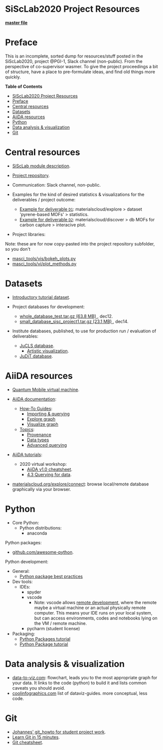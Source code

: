 SiScLab2020 Project Resources
=============================

**[master file](../../README.md)**

# Preface

This is an incomplete, sorted dump for resources/stuff posted in the SiScLab2020, project @PGI-1, Slack channel (non-public). From the perspective of co-supervisor wasmer. To give the project proceedings a bit of structure, have a place to pre-formulate ideas, and find old things more quickly.


<!-- emacs markdown-mode auto-generated message: -->
<!-- markdown-toc start - Don't edit this section. Run M-x markdown-toc-refresh-toc -->
**Table of Contents**

- [SiScLab2020 Project Resources](#sisclab2020-project-resources)
- [Preface](#preface)
- [Central resources](#central-resources)
- [Datasets](#datasets)
- [AiiDA resources](#aiida-resources)
- [Python](#python)
- [Data analysis & visualization](#data-analysis--visualization)
- [Git](#git)

<!-- markdown-toc end -->


# Central resources

- [SiScLab module description](https://online.rwth-aachen.de/RWTHonline/ee/ui/ca2/app/desktop/#/slc.cm.reg/student/modules/detail/10102/253?$ctx=design=ca;lang=en).

- [Project repository](https://github.com/JuDFTteam/aiida-jutools/tree/SiscLab2020/aiida_jutools/sisc_lab).

- Communication: Slack channel, non-public.

- Examples for the kind of desired statistics & visualizations for the deliverables / project outcome:
  - [Example for deliverable `D1`](https://www.materialscloud.org/explore/pyrene-mofs/statistics): materialscloud/explore > dataset 'pyrene-based MOFs' > statistics.
  - [Example for deliverable `D2`](https://www.materialscloud.org/discover/curated-cofs#mcloudHeader): materialscloud/discover > db MOFs for carbon capture > interacive plot.

- Project libraries:

Note: these are for now copy-pasted into the project repository subfolder, so you don't 

  - [masci_tools/vis/bokeh_plots.py](https://github.com/JuDFTteam/masci-tools/blob/develop/masci_tools/vis/bokeh_plots.py)
  - [masci_tools/vi/plot_methods.py](https://github.com/JuDFTteam/masci-tools/blob/develop/masci_tools/vis/plot_methods.py)

# Datasets

- [Introductory tutorial dataset](https://aiida-tutorials.readthedocs.io/en/latest/pages/2020_Intro_Week/sections/basics.html#importing-data).
- Project databases for development:
  - [whole_database_test.tar.gz (63.8 MB) ](https://iffcloud.fz-juelich.de/s/rFnRozRjpYd2gXW), dec12.
  - [small_database_sisc_project1.tar.gz (23.1 MB) ](https://iffcloud.fz-juelich.de/s/aJXQfMe7EaRYMPR), dec14.
 
- Institute databases, published, to use for production run / evaluation of deliverables:
  - [JuCLS database](https://archive.materialscloud.org/record/2020.139).
    - [Artistic visualization](http://www.aiida.net/graphs/nggallery/image/aiida_work1_1/).
  - [JuDiT database](https://archive.materialscloud.org/record/2020.94).

# AiiDA resources

- [Quantum Mobile virtual machine](https://quantum-mobile.readthedocs.io/en/latest/).

- [AiiDA documentation](https://aiida.readthedocs.io/projects/aiida-core/en/latest/):
  - [How-To Guides](https://aiida.readthedocs.io/projects/aiida-core/en/latest/howto/):
    - [Importing & querying](https://aiida.readthedocs.io/projects/aiida-core/en/latest/howto/data.html)
    - [Explore graph](https://aiida.readthedocs.io/projects/aiida-core/en/latest/howto/exploring.html)
    - [Visualize graph](https://aiida.readthedocs.io/projects/aiida-core/en/latest/howto/visualising_graphs/visualising_graphs.html)
  - [Topics](https://aiida.readthedocs.io/projects/aiida-core/en/latest/topics/index.html):
    - [Provenance](https://aiida.readthedocs.io/projects/aiida-core/en/latest/topics/provenance/index.html)
    - [Data types](https://aiida.readthedocs.io/projects/aiida-core/en/latest/topics/data_types.html)
    - [Advanced querying](https://aiida.readthedocs.io/projects/aiida-core/en/latest/topics/database.html)

- [AiiDA tutorials](https://aiida-tutorials.readthedocs.io/en/latest/):
  - 2020 virtual workshop: 
    - [AiiDA v1.0 cheatsheet](https://aiida-tutorials.readthedocs.io/en/latest/_downloads/5f69c3f9ce1f31f1f959b3da46fdc99d/cheatsheet.pdf).
    - [4.3 Querying for data](https://aiida-tutorials.readthedocs.io/en/latest/pages/2020_Intro_Week/sections/data.html#querying-for-data).


- [materialscloud.org/explore/connect](https://www.materialscloud.org/explore/connect): browse local/remote database graphically via your browser.

# Python

- Core Python:
  - Python distributions:
    - anaconda

Python packages:
  - [github.com/awesome-python](https://github.com/vinta/awesome-python).

Python development:
  - General:
    - [Python package best practices](https://education.molssi.org/python-package-best-practices/index.html)
  - Dev tools:
    - IDEs:
      - spyder
      - vscode
        - Note: vscode allows [remote development](https://code.visualstudio.com/docs/remote/ssh), where the remote maybe a virtual machine or an actual physically remote computer. This means your IDE runs on your local system, but can access environments, codes and notebooks lying on the VM / remote machine.
      - pycharm (student license)
  - Packaging:
    - [Python Packages tutorial](https://www.pythontutorial.net/python-basics/python-packages/)
    - [Python Package tutorial](https://www.programiz.com/python-programming/package)

# Data analysis & visualization

- [data-to-viz.com](https://www.data-to-viz.com/): flowchart, leads you to the most appropriate graph for your data. It links to the code (python) to build it and lists common caveats you should avoid.
- [coolinfographics.com](https://coolinfographics.com/dataviz-guides) list of dataviz-guides. more conceptual, less code.

# Git

- [Johannes' git_howto for student project work](https://git.rwth-aachen.de/sisc/git_howto).
- [Learn Git in 15 minutes](https://www.youtube.com/watch?v=USjZcfj8yxE).
- [Git cheatsheet](https://i.redd.it/8341g68g1v7y.png).








